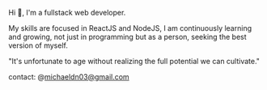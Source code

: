 Hi 👋, I'm a fullstack web developer. 

My skills are focused in ReactJS and NodeJS, I am continuously learning and growing, 
not just in programming but as a person, seeking the best version of myself.

"It's unfortunate to age without realizing the full potential we can cultivate."

contact: @michaeldn03@gmail.com
